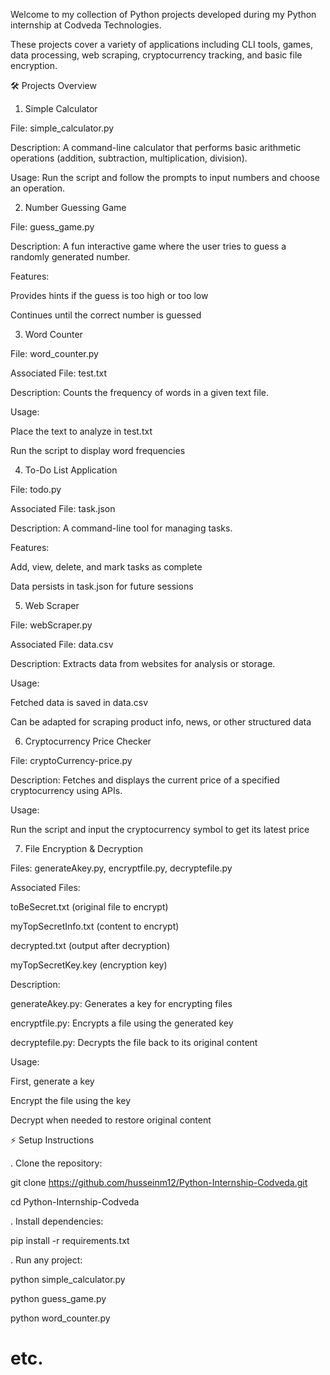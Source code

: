 Welcome to my collection of Python projects developed during my Python internship at Codveda Technologies.

These projects cover a variety of applications including CLI tools, games, data processing, web scraping, cryptocurrency tracking, and basic file encryption.

🛠️ Projects Overview


1. Simple Calculator

File: simple_calculator.py

Description: A command-line calculator that performs basic arithmetic operations (addition, subtraction, multiplication, division).

Usage: Run the script and follow the prompts to input numbers and choose an operation.


2. Number Guessing Game

File: guess_game.py

Description: A fun interactive game where the user tries to guess a randomly generated number.

Features:

Provides hints if the guess is too high or too low

Continues until the correct number is guessed

3. Word Counter

File: word_counter.py

Associated File: test.txt

Description: Counts the frequency of words in a given text file.

Usage:

Place the text to analyze in test.txt

Run the script to display word frequencies


4. To-Do List Application

File: todo.py

Associated File: task.json

Description: A command-line tool for managing tasks.

Features:

Add, view, delete, and mark tasks as complete

Data persists in task.json for future sessions


5. Web Scraper

File: webScraper.py

Associated File: data.csv

Description: Extracts data from websites for analysis or storage.

Usage:

Fetched data is saved in data.csv

Can be adapted for scraping product info, news, or other structured data


6. Cryptocurrency Price Checker

File: cryptoCurrency-price.py

Description: Fetches and displays the current price of a specified cryptocurrency using APIs.

Usage:

Run the script and input the cryptocurrency symbol to get its latest price


7. File Encryption & Decryption

Files: generateAkey.py, encryptfile.py, decryptefile.py

Associated Files:

toBeSecret.txt (original file to encrypt)

myTopSecretInfo.txt (content to encrypt)

decrypted.txt (output after decryption)

myTopSecretKey.key (encryption key)

Description:

generateAkey.py: Generates a key for encrypting files

encryptfile.py: Encrypts a file using the generated key

decryptefile.py: Decrypts the file back to its original content

Usage:

First, generate a key

Encrypt the file using the key

Decrypt when needed to restore original content




⚡ Setup Instructions


. Clone the repository:

git clone https://github.com/husseinm12/Python-Internship-Codveda.git

cd Python-Internship-Codveda

. Install dependencies:

pip install -r requirements.txt

. Run any project:

python simple_calculator.py

python guess_game.py

python word_counter.py

# etc.





